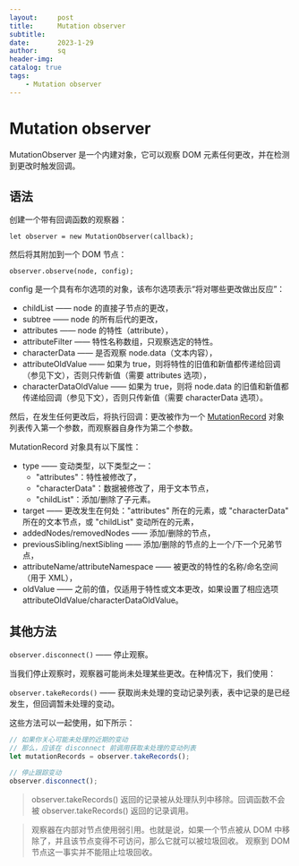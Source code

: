 ```yaml
---
layout:     post
title:      Mutation observer
subtitle:   
date:       2023-1-29
author:     sq
header-img: 
catalog: true
tags:
    - Mutation observer
---
```

# Mutation observer
MutationObserver 是一个内建对象，它可以观察 DOM 元素任何更改，并在检测到更改时触发回调。

## 语法
创建一个带有回调函数的观察器：

`let observer = new MutationObserver(callback);`

然后将其附加到一个 DOM 节点：

`observer.observe(node, config);`

config 是一个具有布尔选项的对象，该布尔选项表示“将对哪些更改做出反应”：
- childList —— node 的直接子节点的更改，
- subtree —— node 的所有后代的更改，
- attributes —— node 的特性（attribute），
- attributeFilter —— 特性名称数组，只观察选定的特性。
- characterData —— 是否观察 node.data（文本内容），
- attributeOldValue —— 如果为 true，则将特性的旧值和新值都传递给回调（参见下文），否则只传新值（需要 attributes 选项），
- characterDataOldValue —— 如果为 true，则将 node.data 的旧值和新值都传递给回调（参见下文），否则只传新值（需要 characterData 选项）。

然后，在发生任何更改后，将执行回调：更改被作为一个 [MutationRecord](https://dom.spec.whatwg.org/#mutationrecord) 对象列表传入第一个参数，而观察器自身作为第二个参数。

MutationRecord 对象具有以下属性：
- type —— 变动类型，以下类型之一：
  - "attributes"：特性被修改了，
  - "characterData"：数据被修改了，用于文本节点，
  - "childList"：添加/删除了子元素。
- target —— 更改发生在何处："attributes" 所在的元素，或 "characterData" 所在的文本节点，或 "childList" 变动所在的元素，
- addedNodes/removedNodes —— 添加/删除的节点，
- previousSibling/nextSibling —— 添加/删除的节点的上一个/下一个兄弟节点，
- attributeName/attributeNamespace —— 被更改的特性的名称/命名空间（用于 XML），
- oldValue —— 之前的值，仅适用于特性或文本更改，如果设置了相应选项 attributeOldValue/characterDataOldValue。

## 其他方法
`observer.disconnect()` —— 停止观察。

当我们停止观察时，观察器可能尚未处理某些更改。在种情况下，我们使用：

`observer.takeRecords()` —— 获取尚未处理的变动记录列表，表中记录的是已经发生，但回调暂未处理的变动。

这些方法可以一起使用，如下所示：
```javascript
// 如果你关心可能未处理的近期的变动
// 那么，应该在 disconnect 前调用获取未处理的变动列表
let mutationRecords = observer.takeRecords();

// 停止跟踪变动
observer.disconnect();
```

> observer.takeRecords() 返回的记录被从处理队列中移除。回调函数不会被 observer.takeRecords() 返回的记录调用。

> 观察器在内部对节点使用弱引用。也就是说，如果一个节点被从 DOM 中移除了，并且该节点变得不可访问，那么它就可以被垃圾回收。
> 观察到 DOM 节点这一事实并不能阻止垃圾回收。

